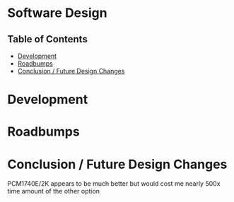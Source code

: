 # Software Design

## Table of Contents
* [Development](#Development)
* [Roadbumps](#Roadbumps)
* [Conclusion / Future Design Changes](#Conclusion--Future-Design-cChanges)

# Development 

# Roadbumps

# Conclusion / Future Design Changes

PCM1740E/2K appears to be much better but would cost me nearly 500x time amount of the other option
